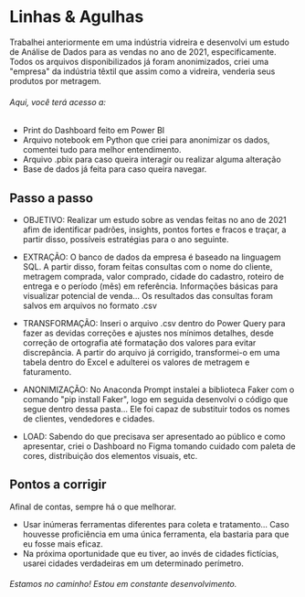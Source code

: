 # Linhas & Agulhas

Trabalhei anteriormente em uma indústria vidreira e desenvolvi um estudo de Análise de Dados para as vendas no ano de 2021, especificamente.
Todos os arquivos disponibilizados já foram anonimizados, criei uma "empresa" da indústria têxtil que assim como a vidreira, venderia seus produtos por metragem.

###### Aqui, você terá acesso a:
- Print do Dashboard feito em Power BI
- Arquivo notebook em Python que criei para anonimizar os dados, comentei tudo para melhor entendimento.
- Arquivo .pbix para caso queira interagir ou realizar alguma alteração
- Base de dados já feita para caso queira navegar.

## Passo a passo
- OBJETIVO: Realizar um estudo sobre as vendas feitas no ano de 2021 afim de identificar padrões, insights, pontos fortes e fracos e traçar, a partir disso, possíveis estratégias para o ano seguinte.

- EXTRAÇÃO: O banco de dados da empresa é baseado na linguagem SQL.
A partir disso, foram feitas consultas com o nome do cliente, metragem comprada, valor comprado, cidade do cadastro, roteiro de entrega e o período (mês) em referência.
Informações básicas para visualizar potencial de venda... Os resultados das consultas foram salvos em arquivos no formato .csv
- TRANSFORMAÇÃO: Inseri o arquivo .csv dentro do Power Query para fazer as devidas correções e ajustes nos mínimos detalhes, desde correção de ortografia até formatação dos valores para evitar discrepância.
A partir do arquivo já corrigido, transformei-o em uma tabela dentro do Excel e adulterei os valores de metragem e faturamento.
- ANONIMIZAÇÃO: No Anaconda Prompt instalei a biblioteca Faker com o comando "pip install Faker", logo em seguida desenvolvi o código que segue dentro dessa pasta... Ele foi capaz de substituir todos os nomes de clientes, vendedores e cidades.
- LOAD: Sabendo do que precisava ser apresentado ao público e como apresentar, criei o Dashboard no Figma tomando cuidado com paleta de cores, distribuição dos elementos visuais, etc.

## Pontos a corrigir 
Afinal de contas, sempre há o que melhorar. 
- Usar inúmeras ferramentas diferentes para coleta e tratamento... Caso houvesse proficiência em uma única ferramenta, ela bastaria para que eu fosse mais eficaz.
- Na próxima oportunidade que eu tiver, ao invés de cidades fictícias, usarei cidades verdadeiras em um determinado perímetro.

###### Estamos no caminho! Estou em constante desenvolvimento.
